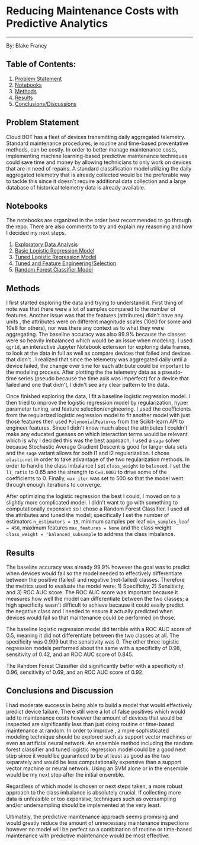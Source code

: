# Reducing Maintenance Costs with Predictive Analytics
---
By: Blake Franey

## Table of Contents:
1. [Problem Statement](#problem-statement)
2. [Notebooks](#notebooks)
3. [Methods](#methods)
4. [Results](#results)
5. [Conclusions/Discussions](#conclusions-and-discussion)


## Problem Statement

Cloud BOT has a fleet of devices transmitting daily aggregated telemetry. Standard maintenance procedures, ie routine
 and time-based preventative methods, can be costly.  In order to better manage maintenance costs, implementing
  machine learning-based predictive maintenance techniques could save time and money by allowing technicians to only
   work on devices that are in need of repairs.  A standard classification model utilizing the daily aggregated
    telemetry that is already collected would be the preferable way to tackle this since it doesn't require
     additional data collection and a large database of historical telemetry data is already available.
        

## Notebooks

The notebooks are organized in the order best recommended to go through the repo.  There are also comments to try and
 explain my reasoning and how I decided my next steps.

1. [Exploratory Data Analysis](./notebooks/1_EDA.ipynb)
2. [Basic Logistic Regression Model](./notebooks/2_Basic_LogReg_Model.ipynb)
3. [Tuned Logistic Regression Model](./notebooks/3_Tuned_LogReg_Model.ipynb)
4. [Tuned and Feature Engineering/Selection](./notebooks/4_Tuned_LogReg_Features_Selection.ipynb)
5. [Random Forest Classifier Model](./notebooks/5_Random_Forest_Model.ipynb)


## Methods

I first started exploring the data and trying to understand it.  First thing of note was that there were a lot of
 samples compared to the number of features.  Another issue was that the features (attributes) didn't have any units
 , the attributes were on different magnitude scales (10e0 for some and 10e8 for others),
  nor was there any context as to what they were aggregating.  The baseline accuracy was also 99.9% because the
   classes were so heavily imbalanced which would be an issue when modeling.  I used `qgrid`, an interactive Jupyter
    Notebook
   extension for
   exploring data frames, to look at the data in full as well as compare devices that failed and devices that didn't
   .  I realized that since the telemetry was aggregated daily until a device failed, the change over time for each
    attribute could be
    important to the modeling process.  After plotting the the telemetry data as a pseudo-time series (pseudo because
     the time axis was imperfect) for a device that failed and one that didn't, I didn't see any clear pattern to the
      data.

Once finished exploring the data, I fit a baseline logistic regression model.  I then tried to improve the logistic
 regression model by regularization, hyper parameter tuning, and feature selection/engineering.  I used the
  coefficients from the regularized logistic regression model to fit another model with just those features then used
   `PolynomialFeatures` from the Scikit-learn API to engineer features.  Since I didn't know much about the
    attributes I couldn't make any educated guesses on which interaction terms would be relevant which is why I
     decided this was the best approach.  I used a `saga` solver because Stochastic Average Gradient Descent is good
      for larger data sets and the `saga` variant allows for both l1 and l2 regularization.  I chose `elasticnet` in
       order to take advantage of the two regularization methods.  In order to handle the class imbalance I set
        `class_weight` to `balanced`.  I set the `l1_ratio` to 0.65 and the strength to `C=0.0001` to drive some of
         the coefficients to 0.  Finally, `max_iter` was set to 500 so that the model went through enough iterations
          to converge.

After optimizing the logistic regression the best I could, I moved on to a slightly more complicated model.  I didn't
 want to go with something to computationally expensive so I chose a Random Forest Classifier.  I used all the
  attributes and tuned the model; specifically I set the number of estimators `n_estimators = 15`, minimum samples
   per leaf `min_samples_leaf = 450`, maximum features `max_features = None` and the class weight `class_weight
    = 'balanced_subsample` to
    address the class
    imbalance.     

## Results

The baseline accuracy was already 99.9% however the goal was to predict when devices would fail so the model
 needed to effectively differentiate between the positive (failed) and negative (not-failed) classes.  Therefore the
  metrics used to evaluate the model were: 1) Specificity, 2) Sensitivity, and 3) ROC AUC score.  The ROC AUC score
   was important because it measures how well the model can differentiate between the two classes; a high specificity
    wasn't difficult to achieve because it could easily predict the negative class and I needed to ensure it actually
     predicted when devices would fail so that maintenance could be performed on those. 
     
The baseline logistic regression model did terrible with a ROC AUC score of 0.5, meaning it did not differentiate
 between the two classes at all.  The specificity was 0.999 but the sensitivity was 0.  The other three logistic
  regression models performed about the same with a specificity of 0.98, sensitivity of 0.42, and an ROC AUC score of
   0.845.  
   
 The Random Forest Classifier did significantly better with a specificity of 0.96, sensitivity of 0.69, and an ROC
  AUC score of 0.92.  


## Conclusions and Discussion

I had moderate success in being able to build a model that would effectively predict device failure.  There still
 were a lot of false positives which would add to maintenance costs however the amount of devices that would be
  inspected are significantly less than just doing routine or time-based maintenance at random.  In order to improve
  , a more sophisticated modeling technique should be explored such as support vector machines or even an artificial
   neural network.  An ensemble method including the random forest classifier and tuned logistic regression model
    could be a good next step since it would be guaranteed to be at least as good as the two separately and would be
     less computationally expensive than a support vector machine or neural network.  Using an SVM alone or in the
      ensemble would be my next step after the initial ensemble.
      
Regardless of which model is chosen or next steps taken, a more robust approach to the class imbalance is absolutely
 crucial.  If collecting more data is unfeasible or too expensive, techniques such as oversampling and/or
  undersampling should be implemented at the very least.  
  
Ultimately, the predictive maintenance approach seems promising and would greatly reduce the amount of unnecessary
 maintenance inspections however no model will be perfect so a combination of routine or time-based maintenance with
  predictive maintenance would be most effective.